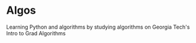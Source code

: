 # Algos
Learning Python and algorithms by studying algorithms on Georgia Tech's Intro to Grad Algorithms
